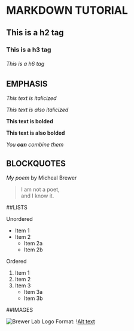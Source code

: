# MARKDOWN TUTORIAL

## This is a h2 tag

### This is a h3 tag

###### This is a h6 tag

## EMPHASIS

_This text is italicized_

*This text is also italicized*

**This text is bolded**

__This text is also bolded__

_You **can** combine them_

## BLOCKQUOTES

_My poem_ by Micheal Brewer 

>I am not a poet, \
>and I know it.

##LISTS

Unordered
* Item 1
* Item 2
	* Item 2a
	* Item 2b

Ordered
1. Item 1
2. Item 2
3. Item 3
	* Item 3a
	* Item 3b

##IMAGES

![Brewer Lab Logo](https://www.google.com/url?sa=i&url=https%3A%2F%2Fwww.amazon.com%2FCHLOE-NEW-women-edp-2-5oz%2Fdp%2FB002CTAIJK&psig=AOvVaw1HxONfmIgpa8CyWx-2yEgV&ust=1726608834112000&source=images&cd=vfe&opi=89978449&ved=0CBQQjRxqFwoTCMCd5qW1yIgDFQAAAAAdAAAAABAE)
Format: \![Alt text](url)

